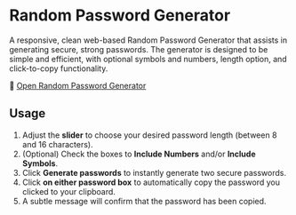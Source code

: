 # Random Password Generator

A responsive, clean web-based Random Password Generator that assists in generating secure, strong passwords. The generator is designed to be simple and efficient, with optional symbols and numbers, length option, and click-to-copy functionality.

🔗 <a href="https://random-password-generator-ebon-phi.vercel.app/" target="_blank">Open Random Password Generator </a>

## Usage
1. Adjust the **slider** to choose your desired password length (between 8 and 16 characters).
2. (Optional) Check the boxes to **Include Numbers** and/or **Include Symbols**.
3. Click **Generate passwords** to instantly generate two secure passwords.
4. Click **on either password box** to automatically copy the password you clicked to your clipboard.
5. A subtle message will confirm that the password has been copied.